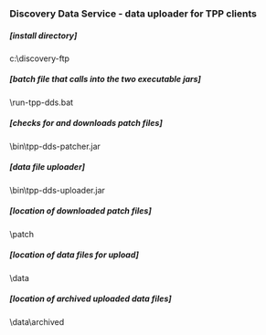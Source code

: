 ### Discovery Data Service - data uploader for TPP clients

##### [install directory]
c:\discovery-ftp 

##### [batch file that calls into the two executable jars]
\run-tpp-dds.bat

##### [checks for and downloads patch files]
\bin\tpp-dds-patcher.jar

##### [data file uploader]
\bin\tpp-dds-uploader.jar

##### [location of downloaded patch files]
\patch 

##### [location of data files for upload]
\data

##### [location of archived uploaded data files]
\data\archived
